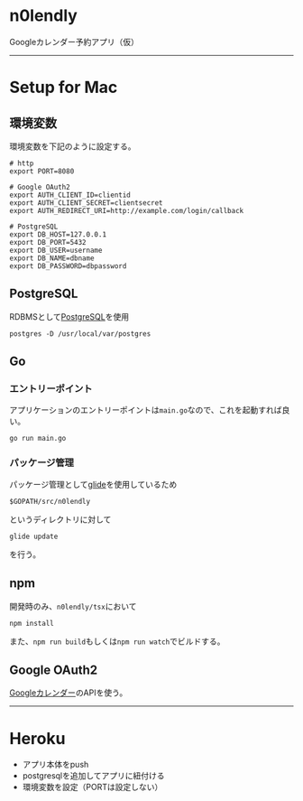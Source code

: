 # n0lendly

Googleカレンダー予約アプリ（仮）

---

# Setup for Mac

## 環境変数

環境変数を下記のように設定する。

```
# http
export PORT=8080

# Google OAuth2
export AUTH_CLIENT_ID=clientid
export AUTH_CLIENT_SECRET=clientsecret
export AUTH_REDIRECT_URI=http://example.com/login/callback

# PostgreSQL
export DB_HOST=127.0.0.1
export DB_PORT=5432
export DB_USER=username
export DB_NAME=dbname
export DB_PASSWORD=dbpassword
```

## PostgreSQL

RDBMSとして[PostgreSQL](https://qiita.com/_daisuke/items/13996621cf51f835494b)を使用

```
postgres -D /usr/local/var/postgres 
```

## Go 

### エントリーポイント

アプリケーションのエントリーポイントは`main.go`なので、これを起動すれば良い。

```
go run main.go
```

### パッケージ管理

パッケージ管理として[glide](https://github.com/Masterminds/glide)を使用しているため

```
$GOPATH/src/n0lendly
```

というディレクトリに対して

```
glide update
```

を行う。

## npm

開発時のみ、`n0lendly/tsx`において

```
npm install
```

また、`npm run build`もしくは`npm run watch`でビルドする。

## Google OAuth2

[Googleカレンダー](https://console.cloud.google.com/apis/library/calendar-json.googleapis.com/)のAPIを使う。

---

# Heroku

* アプリ本体をpush
* postgresqlを追加してアプリに紐付ける
* 環境変数を設定（PORTは設定しない）

